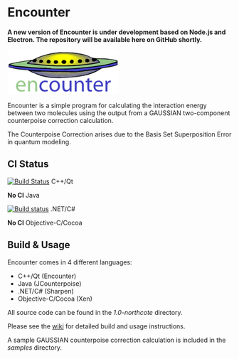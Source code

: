 Encounter
=========

**A new version of Encounter is under development based on Node.js and Electron.  The repository will be available here on GitHub shortly.**

![Encounter](wiki/encounter.png)

Encounter is a simple program for calculating the interaction energy between two molecules using the output from a GAUSSIAN two-component counterpoise correction calculation.

The Counterpoise Correction arises due to the Basis Set Superposition Error in quantum modeling.

CI Status
---------

[![Build Status](https://travis-ci.org/BHazel/Encounter.svg?branch=master)](https://travis-ci.org/BHazel/Encounter) C++/Qt

**No CI** Java

[![Build status](https://ci.appveyor.com/api/projects/status/66sepbt149a3ttkn?svg=true)](https://ci.appveyor.com/project/BHazel/encounter) .NET/C#

**No CI** Objective-C/Cocoa

Build & Usage
-------------

Encounter comes in 4 different languages:

* C++/Qt (Encounter)
* Java (JCounterpoise)
* .NET/C# (Sharpen)
* Objective-C/Cocoa (Xen)

All source code can be found in the _1.0-northcote_ directory.

Please see the [wiki](https://github.com/BHazel/Encounter/wiki) for detailed build and usage instructions.

A sample GAUSSIAN counterpoise correction calculation is included in the _samples_ directory.
